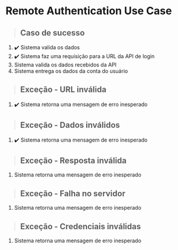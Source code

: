 # Remote Authentication Use Case

> ## Caso de sucesso
1. ✔️ Sistema valida os dados
2. ✔️ Sistema faz uma requisição para a URL da API de login
3. Sistema valida os dados recebidos da API
4. Sistema entrega os dados da conta do usuário

> ## Exceção - URL inválida
1. ✔️ Sistema retorna uma mensagem de erro inesperado

> ## Exceção - Dados inválidos
1. ✔️ Sistema retorna uma mensagem de erro inesperado

> ## Exceção - Resposta inválida
1. Sistema retorna uma mensagem de erro inesperado

> ## Exceção - Falha no servidor
1. Sistema retorna uma mensagem de erro inesperado

> ## Exceção - Credenciais inválidas
1. Sistema retorna uma mensagem de erro inesperado
